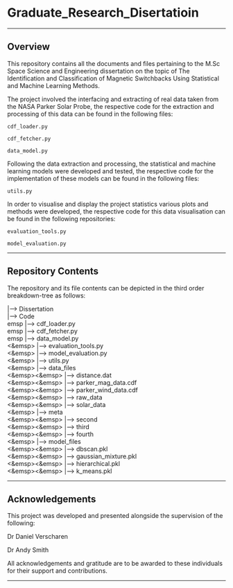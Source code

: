 # Graduate_Research_Disertatioin

---
## Overview

This repository contains all the documents and files pertaining to the M.Sc Space Science and Engineering dissertation on the topic of The Identification and Classification of Magnetic Switchbacks Using Statistical and Machine Learning Methods.

The project involved the interfacing and extracting of real data taken from the NASA Parker Solar Probe, the respective code for the extraction and processing of this data can be found in the following files:

```
cdf_loader.py

cdf_fetcher.py

data_model.py
```

Following the data extraction and processing, the statistical and machine learning models were developed and tested, the respective code for the implementation of these models can be found in the following files:

```
utils.py
```

In order to visualise and display the project statistics various plots and methods were developed, the respective code for this data visualisation can be found in the following repositories:


```
evaluation_tools.py

model_evaluation.py
```

---
## Repository Contents

The repository and its file contents can be depicted in the third order breakdown-tree as follows:

|--> Dissertation<br>
|--> Code<br>
emsp	|--> cdf_loader.py<br>
emsp	|--> cdf_fetcher.py<br>
emsp	|--> data_model.py<br>
<&emsp>	|--> evaluation_tools.py<br>
<&emsp>	|--> model_evaluation.py<br>
<&emsp>	|--> utils.py<br>
<&emsp>	|--> data_files<br>
<&emsp><&emsp>		|--> distance.dat<br>
<&emsp><&emsp>		|--> parker_mag_data.cdf<br>
<&emsp><&emsp>		|--> parker_wind_data.cdf<br>
<&emsp><&emsp>		|--> raw_data<br>
<&emsp><&emsp>		|--> solar_data<br>
<&emsp>	|--> meta<br>
<&emsp><&emsp>		|--> second<br>
<&emsp><&emsp>		|--> third<br>
<&emsp><&emsp>		|--> fourth<br>
<&emsp>	|--> model_files<br>
<&emsp><&emsp>		|--> dbscan.pkl<br>
<&emsp><&emsp>		|--> gaussian_mixture.pkl<br>
<&emsp><&emsp>		|--> hierarchical.pkl<br>
<&emsp><&emsp>		|--> k_means.pkl<br>

---
## Acknowledgements

This project was developed and presented alongside the supervision of the following:

Dr Daniel Verscharen

Dr Andy Smith

All acknowledgements and gratitude are to be awarded to these individuals for their support and contributions.

---
